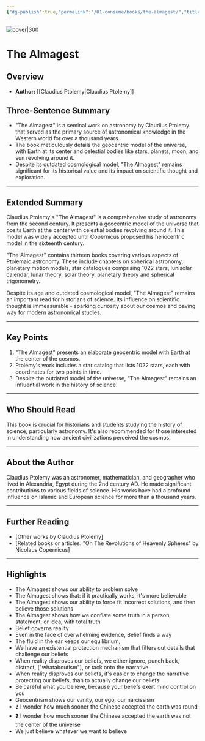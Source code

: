 ```yaml
---
{"dg-publish":true,"permalink":"/01-consume/books/the-almagest/","title":"The Almagest","tags":["astronomy","science"]}
---
```


![cover|300](http://books.google.com/books/content?id=M4K4oQEACAAJ&printsec=frontcover&img=1&zoom=1&source=gbs_api)

# The Almagest

## Overview
- **Author:** [[Claudius Ptolemy\|Claudius Ptolemy]]  

## Three-Sentence Summary
- "The Almagest" is a seminal work on astronomy by Claudius Ptolemy that served as the primary source of astronomical knowledge in the Western world for over a thousand years.
- The book meticulously details the geocentric model of the universe, with Earth at its center and celestial bodies like stars, planets, moon, and sun revolving around it.
- Despite its outdated cosmological model, "The Almagest" remains significant for its historical value and its impact on scientific thought and exploration.

---

## Extended Summary
Claudius Ptolemy's "The Almagest" is a comprehensive study of astronomy from the second century. It presents a geocentric model of the universe that posits Earth at the center with celestial bodies revolving around it. This model was widely accepted until Copernicus proposed his heliocentric model in the sixteenth century.

"The Almagest" contains thirteen books covering various aspects of Ptolemaic astronomy. These include chapters on spherical astronomy, planetary motion models, star catalogues comprising 1022 stars, lunisolar calendar, lunar theory, solar theory, planetary theory and spherical trigonometry.

Despite its age and outdated cosmological model, "The Almagest" remains an important read for historians of science. Its influence on scientific thought is immeasurable - sparking curiosity about our cosmos and paving way for modern astronomical studies.

---

## Key Points
1. "The Almagest" presents an elaborate geocentric model with Earth at the center of the cosmos.
2. Ptolemy's work includes a star catalog that lists 1022 stars, each with coordinates for two points in time.
3. Despite the outdated model of the universe, "The Almagest" remains an influential work in the history of science.

---

## Who Should Read
This book is crucial for historians and students studying the history of science, particularly astronomy. It's also recommended for those interested in understanding how ancient civilizations perceived the cosmos.

---

## About the Author
Claudius Ptolemy was an astronomer, mathematician, and geographer who lived in Alexandria, Egypt during the 2nd century AD. He made significant contributions to various fields of science. His works have had a profound influence on Islamic and European science for more than a thousand years.

---

## Further Reading
- [Other works by Claudius Ptolemy]
- [Related books or articles: "On The Revolutions of Heavenly Spheres" by Nicolaus Copernicus]

---

## Highlights

- The Almagest shows our ability to problem solve
- The Almagest shows that: if it practically works, it's more believable
- The Almagest shows our ability to force fit incorrect solutions, and then believe those solutions
- The Almagest shows how we conflate some truth in a person, statement, or idea, with total truth 
- Belief governs reality
- Even in the face of overwhelming evidence, Belief finds a way
- The fluid in the ear keeps our equilibrium, 
- We have an existential protection mechanism that filters out details that challenge our beliefs
- When reality disproves our beliefs, we either ignore, punch back, distract, ("whataboutism"), or tack onto the narrative
- When reality disproves our beliefs, it's easier to change the narrative protecting our beliefs, than to actually change our beliefs
- Be careful what you believe, because your beliefs exert mind control on you
- Geocentrism shows our vanity, our ego, our narcissism
- ❓ I wonder how much sooner the Chinese accepted the earth was round
- ❓ I wonder how much sooner the Chinese accepted the earth was not the center of the universe
- We just believe whatever we want to believe



